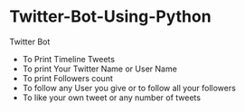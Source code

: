 # Twitter-Bot-Using-Python


Twitter Bot 
* To Print Timeline Tweets
* To print Your Twitter Name or User Name
* To print Followers count
* To follow any User you give or to follow all your followers
* To like your own tweet or any number of tweets
